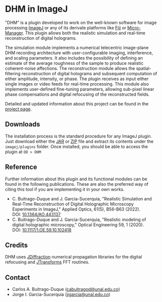 # DHM in ImageJ
"DHM" is a plugin developed to work on the well-known software for image processing [ImageJ](https://imagej.nih.gov/ij/index.html) or any of its derivate platforms like [Fiji](https://fiji.sc/) or [Micro-Manager](https://micro-manager.org/). This plugin allows both the realistic simulation and real-time reconstruction of digital holograms.

The simulation module implements a numerical telecentric image-plane DHM recording architecture with user-configurable imaging, interference, and scaling parameters. It also includes the possibility of defining an estimate of the average roughness of the sample to produce realistic coherent-noise affections. The reconstruction module allows the spatial-filtering reconstruction of digital holograms and subsequent computation of either amplitude, intensity, or phase. The plugin receives as input either single images or video feeds for real-time processing. This module also implements user-defined fine-tuning parameters, allowing sub-pixel linear phase compensations and digital refocusing of the reconstructed fields.

Detailed and updated information about this project can be found in the [project page](http://unal-optodigital.github.io/DHM/).

## Downloads
The installation process is the standard procedure for any ImageJ plugin. Just download either the [JAR](https://drive.google.com/file/d/1ARskoFNgAdFyMoVHhxgctC_6oN80dwRV/view?usp=sharing) or [ZIP](https://drive.google.com/file/d/1-E5lRbGQM7V8hH5Z06D8NGE2bldeSMQ9/view?usp=sharing) file and extract its contents under the `imagej/plugins` folder. Once installed, you should be able to access the plugin at `OD > DHM`

## Reference
Further information about this plugin and its functional modules can be found in the following publications. These are also the preferred way of citing this tool if you are implementing it in your own works.
- C. Buitrago-Duque and J. Garcia-Sucerquia, "Realistic Simulation and Real-Time Reconstruction of Digital Holographic Microscopy Experiments in ImageJ," Applied Optics, 61(5), B56-B63 (2022).  
DOI: [10.1364/AO.443137](https://doi.org/10.1364/AO.443137)
- C. Buitrago-Duque and J. Garcia-Sucerquia, "Realistic modeling of digital holographic microscopy," Optical Engineering 59, 1 (2020).  
DOI: [10.1117/1.OE.59.10.102418](https://doi.org/10.1117/1.OE.59.10.102418)

## Credits
DHM uses [JDiffraction](https://unal-optodigital.github.io/JDiffraction/) numerical propagation libraries for the digital refocusing and [JTransforms](https://sites.google.com/site/piotrwendykier/software/jtransforms) FFT routines.

## Contact
- Carlos A. Buitrago-Duque ([cabuitragod@unal.edu.co](mailto:cabuitragod@unal.edu.co))
- Jorge I. Garcia-Sucerquia ([jigarcia@unal.edu.co](mailto:jigarcia@unal.edu.co))